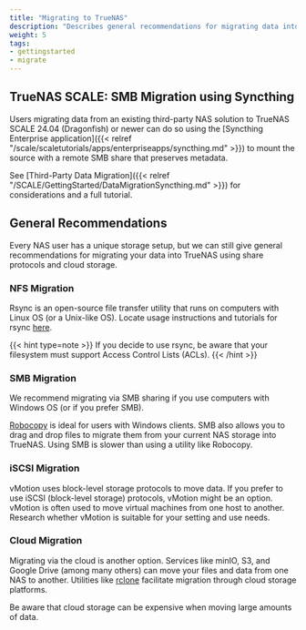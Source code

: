 ```yaml
---
title: "Migrating to TrueNAS"
description: "Describes general recommendations for migrating data into TrueNAS."
weight: 5
tags:
- gettingstarted
- migrate
---
```


## TrueNAS SCALE: SMB Migration using Syncthing

Users migrating data from an existing third-party NAS solution to TrueNAS SCALE 24.04 (Dragonfish) or newer can do so using the [Syncthing Enterprise application]({{< relref "/scale/scaletutorials/apps/enterpriseapps/syncthing.md" >}}) to mount the source with a remote SMB share that preserves metadata.

See [Third-Party Data Migration]({{< relref "/SCALE/GettingStarted/DataMigrationSyncthing.md" >}}) for considerations and a full tutorial.

## General Recommendations

Every NAS user has a unique storage setup, but we can still give general recommendations for migrating your data into TrueNAS <!--CORE or earlier versions of SCALE--> using share protocols and cloud storage.

### NFS Migration

Rsync is an open-source file transfer utility that runs on computers with Linux OS (or a Unix-like OS). Locate usage instructions and tutorials for rsync [here](https://rsync.samba.org/).

{{< hint type=note >}}
If you decide to use rsync, be aware that your filesystem must support Access Control Lists (ACLs).
{{< /hint >}}

### SMB Migration

We recommend migrating via SMB sharing if you use computers with Windows OS (or if you prefer SMB).

[Robocopy](https://learn.microsoft.com/en-us/windows-server/administration/windows-commands/robocopy) is ideal for users with Windows clients. SMB also allows you to drag and drop files to migrate them from your current NAS storage into TrueNAS. Using SMB is slower than using a utility like Robocopy.

### iSCSI Migration

vMotion uses block-level storage protocols to move data. If you prefer to use iSCSI (block-level storage) protocols, vMotion might be an option. vMotion is often used to move virtual machines from one host to another. Research whether vMotion is suitable for your setting and use needs.

### Cloud Migration

Migrating via the cloud is another option. Services like minIO, S3, and Google Drive (among many others) can move your files and data from one NAS to another. Utilities like [rclone](https://rclone.org/) facilitate migration through cloud storage platforms.

Be aware that cloud storage can be expensive when moving large amounts of data.
